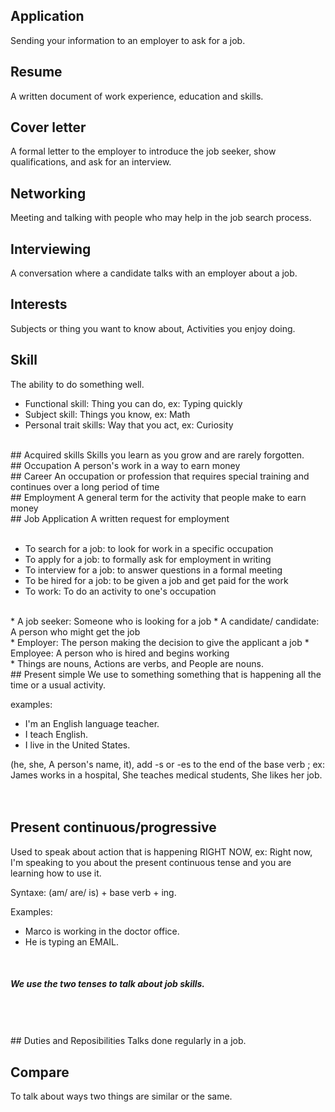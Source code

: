 ## Application
Sending your information to an employer to ask for a job.
<br>
## Resume
A written document of work experience, education and skills.
<br>
## Cover letter
A formal letter to the employer to introduce the job seeker, show qualifications, and ask for an interview.
<br>
## Networking
Meeting and talking with people who may help in the job search process.
<br>
## Interviewing
A conversation where a candidate talks with an employer about a job.
<br>
## Interests
Subjects or thing you want to know about, Activities you enjoy doing.
<br>
## Skill
The ability to do something well.

* Functional skill: Thing you can do, ex: Typing quickly
* Subject skill: Things you know, ex: Math 
* Personal trait skills: Way that you act, ex: Curiosity
<br>
## Acquired skills
Skills you learn as you grow and are rarely forgotten.
<br>
## Occupation
A person's work in a way to earn money
<br>
## Career
An occupation or profession that requires special training and continues over a long period of time
<br>
## Employment
A general term for the activity that people make to earn money
<br>
## Job Application
A written request for employment

<br>
<br>

* To search for a job: to look for work in a specific occupation 
* To apply for a job: to formally ask for employment in writing
* To interview for a job: to answer questions in a formal meeting
* To be hired for a job: to be given a job and get paid for the work
* To work: To do an activity to one's occupation
<br>
* A job seeker: Someone who is looking for a job
* A candidate/ candidate: A person who might get the job 
<br>
* Employer: The person making the decision to give the applicant a job
* Employee: A person who is hired and begins working 
<br>
* Things are nouns, Actions are verbs, and People are nouns.

<br>
## Present simple
We use to something something that is happening all the time or a usual activity.

examples:

* I'm an English language teacher.
* I teach English.
* I live in the United States.

(he, she, A person's name, it), add -s or -es to the end of the base verb ;
ex: James works in a hospital, She teaches medical students, She likes her job.
<br>
<br>
<br>

## Present continuous/progressive
Used to speak about action that is happening RIGHT NOW,
ex: Right now, I'm speaking to you about the present continuous tense and you are learning how to use it.

Syntaxe:
(am/ are/ is) + base verb + ing.

Examples:

* Marco is working in the doctor office.
* He is typing an EMAIL.

<br>

##### We use the two tenses to talk about job skills.
<br>
<br>
<br>
## Duties and Reposibilities
Talks done regularly in a job.

<br>

## Compare
To talk about ways two things are similar or the same.































